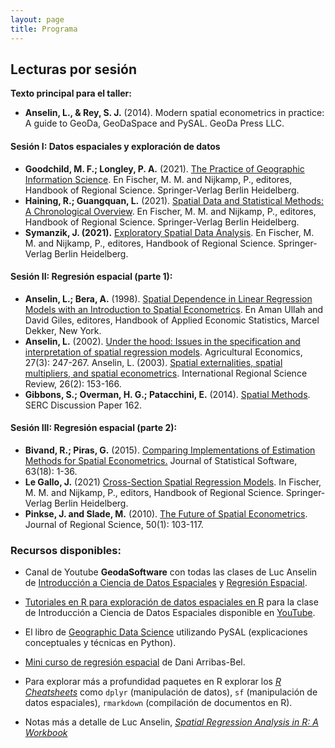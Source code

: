 ```yaml
---
layout: page
title: Programa
---
```


## Lecturas por sesión

**Texto principal para el taller:**  

* **Anselin, L., & Rey, S. J.** (2014). Modern spatial econometrics in practice: A guide to GeoDa, GeoDaSpace and PySAL. GeoDa Press LLC.

#### Sesión I: Datos espaciales y exploración de datos

* **Goodchild, M. F.; Longley, P. A.** (2021). [The Practice of Geographic Information Science](http://link.springer.com/referenceworkentry/10.1007/978-3-642-23430-9_61). En Fischer, M. M. and Nijkamp, P., editores, Handbook of Regional Science. Springer-Verlag Berlin Heidelberg.  
* **Haining, R.; Guangquan, L.** (2021). [Spatial Data and Statistical Methods: A Chronological Overview](http://www.springerreference.com/docs/html/chapterdbid/364116.html). En Fischer, M. M. and Nijkamp, P., editores, Handbook of Regional Science. Springer-Verlag Berlin Heidelberg.
* **Symanzik, J. (2021).** [Exploratory Spatial Data Analysis](http://link.springer.com/referenceworkentry/10.1007/978-3-642-23430-9_76). En Fischer, M. M. and Nijkamp, P., editores, Handbook of Regional Science. Springer-Verlag Berlin Heidelberg.

#### Sesión II: Regresión espacial (parte 1):

* **Anselin, L.; Bera, A.** (1998). [Spatial Dependence in Linear Regression Models with an Introduction to Spatial Econometrics](http://www.econ.uiuc.edu/~hrtdmrt2/Teaching/SE_2016_19/References/Spatial_Dependence_in_Linear_Regression_Models_With_an_Introduction_to_Spatial_Econometrics_281_29.pdf). En Aman Ullah and David Giles, editores, Handbook of Applied Economic Statistics, Marcel Dekker, New York.
* **Anselin, L.** (2002). [Under the hood: Issues in the specification and interpretation of spatial regression models](http://onlinelibrary.wiley.com/doi/10.1111/j.1574-0862.2002.tb00120.x/abstract). Agricultural Economics, 27(3): 247-267.
Anselin, L. (2003). [Spatial externalities, spatial multipliers, and spatial econometrics](http://irx.sagepub.com/content/26/2/153.short). International Regional Science Review, 26(2): 153-166.  
* **Gibbons, S.; Overman, H. G.; Patacchini, E.** (2014). [Spatial Methods](http://www.spatialeconomics.ac.uk/textonly/SERC/publications/download/sercdp0162.pdf). SERC Discussion Paper 162.


#### Sesión III: Regresión espacial (parte 2):

* **Bivand, R.; Piras, G.** (2015). [Comparing Implementations of Estimation Methods for Spatial Econometrics.](https://www.jstatsoft.org/article/view/v063i18) Journal of Statistical Software, 63(18): 1-36.  
* **Le Gallo, J.** (2021) [Cross-Section Spatial Regression Models](http://link.springer.com/referenceworkentry/10.1007/978-3-642-23430-9_85). In Fischer, M. M. and Nijkamp, P., editors, Handbook of Regional Science. Springer-Verlag Berlin Heidelberg.  
* **Pinkse, J. and Slade, M.** (2010). [The Future of Spatial Econometrics](http://onlinelibrary.wiley.com/doi/10.1111/j.1467-9787.2009.00645.x/citedby). Journal of Regional Science, 50(1): 103-117.


### Recursos disponibles:

* Canal de Youtube **GeodaSoftware** con todas las clases de Luc Anselin de [Introducción a Ciencia de Datos Espaciales](https://www.youtube.com/playlist?list=PLzREt6r1NenmFyTw8v2JZpEE4PZGNi5Ht) y [Regresión Espacial](https://www.youtube.com/playlist?list=PLzREt6r1Nenkk7x197-CKPFZ0BuAOCRGT).  
* [Tutoriales en R para exploración de datos espaciales en R](https://spatialanalysis.github.io/tutorials/) para la clase de Introducción a Ciencia de Datos Espaciales disponible en [YouTube](https://www.youtube.com/playlist?list=PLzREt6r1NenmFyTw8v2JZpEE4PZGNi5Ht). 
* El libro de [Geographic Data Science](https://geographicdata.science/book/intro.html)  utilizando PySAL (explicaciones conceptuales y técnicas en Python).
* [Mini curso de regresión espacial](https://darribas.org/sdar_mini/index.html) de Dani Arribas-Bel.  

* Para explorar más a profundidad paquetes en R explorar los [*R Cheatsheets*](https://www.rstudio.com/resources/cheatsheets/) como `dplyr` (manipulación de datos), `sf` (manipulación de datos espaciales), `rmarkdown` (compilación de documentos en R).
* Notas más a detalle de Luc Anselin, [*Spatial Regression Analysis in R:
A Workbook*](https://dces.wisc.edu/wp-content/uploads/sites/128/2013/08/W14_Anselin2007.pdf)
